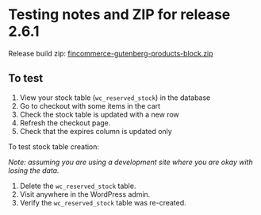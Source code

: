 # Testing notes and ZIP for release 2.6.1

Release build zip: [fincommerce-gutenberg-products-block.zip](https://github.com/dieselfox1/fincommerce-gutenberg-products-block/archive/v2.6.1.zip)

## To test

1. View your stock table (`wc_reserved_stock`) in the database
2. Go to checkout with some items in the cart
3. Check the stock table is updated with a new row
4. Refresh the checkout page.
5. Check that the expires column is updated only

To test stock table creation:

_Note: assuming you are using a development site where you are okay with losing the data._

1. Delete the `wc_reserved_stock` table.
2. Visit anywhere in the WordPress admin.
3. Verify the `wc_reserved_stock` table was re-created.
